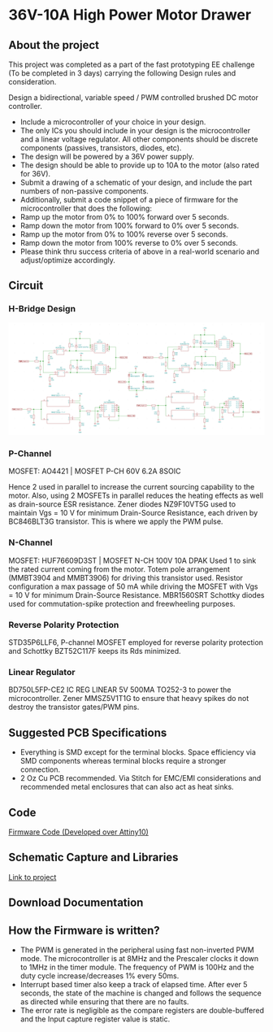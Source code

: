 # 36V-10A High Power Motor Drawer

## About the project
This project was completed as a part of the fast prototyping EE challenge (To be completed in 3 days) carrying the following Design rules and consideration.

Design a bidirectional, variable speed / PWM controlled brushed DC motor controller.
* Include a microcontroller of your choice in your design.
* The only ICs you should include in your design is the microcontroller and a linear voltage regulator. All other components should be discrete components (passives, transistors, diodes, etc).
* The design will be powered by a 36V power supply.
* The design should be able to provide up to 10A to the motor (also rated for 36V).
* Submit a drawing of a schematic of your design, and include the part numbers of non-passive components.
* Additionally, submit a code snippet of a piece of firmware for the microcontroller that does the following:
* Ramp up the motor from 0% to 100% forward over 5 seconds.
* Ramp down the motor from 100% forward to 0% over 5 seconds.
* Ramp up the motor from 0% to 100% reverse over 5 seconds.
* Ramp down the motor from 100% reverse to 0% over 5 seconds.
* Please think thru success criteria of above in a real-world scenario and adjust/optimize accordingly.

## Circuit

### H-Bridge Design
![H-Bridge](https://github.com/rhitvik/36V-10A_High_Power_Motor_Drawer/blob/master/Screenshot/H_Bridge.PNG)

### P-Channel 
MOSFET: AO4421 | MOSFET P-CH 60V 6.2A 8SOIC

Hence 2 used in parallel to increase the current sourcing capability to the motor. Also, using 2 MOSFETs in parallel reduces the heating effects as well as drain-source ESR resistance.
Zener diodes NZ9F10VT5G used to maintain Vgs = 10 V for minimum Drain-Source Resistance, each driven by BC846BLT3G transistor. This is where we apply the PWM pulse.

### N-Channel 
MOSFET: HUF76609D3ST | MOSFET N-CH 100V 10A DPAK
Used 1 to sink the rated current coming from the motor. Totem pole arrangement (MMBT3904 and MMBT3906) for driving this transistor used. Resistor configuration a max passage of 50 mA while driving the MOSFET with Vgs = 10 V for minimum Drain-Source Resistance.
MBR1560SRT Schottky diodes used for commutation-spike protection and freewheeling purposes.

### Reverse Polarity Protection
STD35P6LLF6, P-channel MOSFET employed for reverse polarity protection and Schottky BZT52C117F keeps its Rds minimized.

### Linear Regulator
BD750L5FP-CE2 IC REG LINEAR 5V 500MA TO252-3 to power the microcontroller.
Zener MMSZ5V1T1G to ensure that heavy spikes do not destroy the transistor gates/PWM  pins. 

## Suggested PCB Specifications
* Everything is SMD except for the terminal blocks. Space efficiency via SMD components whereas terminal blocks require a stronger connection. 
* 2 Oz Cu PCB recommended. Via Stitch for EMC/EMI considerations and recommended metal enclosures that can also act as heat sinks.

## Code
[Firmware Code (Developed over Attiny10)](https://github.com/rhitvik/36V-10A_High_Power_Motor_Drawer/blob/master/Code/main.cpp)

## Schematic Capture and Libraries
[Link to project](https://github.com/rhitvik/36V-10A_High_Power_Motor_Drawer/tree/master/Motor_Driver_Rev-2)

## Download Documentation

## How the Firmware is written?
* The PWM is generated in the peripheral using fast non-inverted PWM mode. The microcontroller is at 8MHz and the Prescaler clocks it down to 1MHz in the timer module. The frequency of PWM is 100Hz and the duty cycle increase/decreases 1% every 50ms. 
* Interrupt based timer also keep a track of elapsed time. After ever 5 seconds, the state of the machine is changed and follows the sequence as directed while ensuring that there are no faults.
* The error rate is negligible as the compare registers are double-buffered and the Input capture register value is static.

